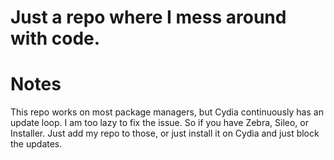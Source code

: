 # Just a repo where I mess around with code.

# Notes
  This repo works on most package managers, but Cydia continuously has an update loop. I am too lazy to fix the issue. So if you have Zebra, Sileo, or Installer. Just add my repo to those, or just install it on Cydia and just block the updates.


